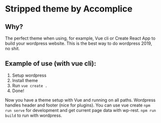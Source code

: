# Stripped theme by Accomplice
## Why?
The perfect theme when using, for example, Vue cli or Create React App to build your wordpress website. This is the best way to do wordpress 2019, no shit.

## Example of use (with vue cli):

1. Setup wordpress
2. Install theme
3. Run `vue create .`
4. Done!

Now you have a theme setup with Vue and running on all paths. Wordpress handles header and footer (nice for plugins). 
You can use vue create `npm run serve` for development and get current page data with wp-rest. `npm run build` to run with wordpress.

